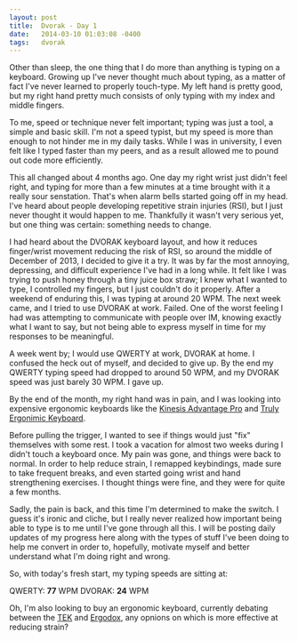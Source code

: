 ```yaml
---
layout: post
title:  Dvorak - Day 1
date:   2014-03-10 01:03:08 -0400
tags:   dvorak
---
```

Other than sleep, the one thing that I do more than anything is typing on a keyboard. Growing up I've never thought much about typing, as a matter of fact I've never learned to properly touch-type. My left hand is pretty good, but my right hand pretty much consists of only typing with my index and middle fingers.

To me, speed or technique never felt important; typing was just a tool, a simple and basic skill. I'm not a speed typist, but my speed is more than enough to not hinder me in my daily tasks. While I was in university, I even felt like I typed faster than my peers, and as a result allowed me to pound out code more efficiently. 

This all changed about 4 months ago. One day my right wrist just didn't feel right, and typing for more than a few minutes at a time brought with it a really sour senstation. That's when alarm bells started going off in my head. I've heard about people developing repetitive strain injuries (RSI), but I just never thought it would happen to me. Thankfully it wasn't very serious yet, but one thing was certain: something needs to change.

I had heard about the DVORAK keyboard layout, and how it reduces finger/wrist movement reducing the risk of RSI, so around the middle of December of 2013, I decided to give it a try. It was by far the most annoying, depressing, and difficult experience I've had in a long while. It felt like I was trying to push honey through a tiny juice box straw; I knew what I wanted to type, I controlled my fingers, but I just couldn't do it properly. After a weekend of enduring this, I was typing at around 20 WPM. The next week came, and I tried to use DVORAK at work. Failed. One of the worst feeling I had was attempting to communicate with people over IM, knowing exactly what I want to say, but not being able to express myself in time for my responses to be meaningful.

A week went by; I would use QWERTY at work, DVORAK at home. I confused the heck out of myself, and decided to give up. By the end my QWERTY typing speed had dropped to around 50 WPM, and my DVORAK speed was just barely 30 WPM. I gave up.

By the end of the month, my right hand was in pain, and I was looking into expensive ergonomic keyboards like the [Kinesis Advantage Pro](http://www.kinesis-ergo.com/shop/advantage-pro-for-pc-mac/) and [Truly Ergonimic Keyboard](https://www.trulyergonomic.com/store/index.php).

Before pulling the trigger, I wanted to see if things would just "fix" themselves with some rest. I took a vacation for almost two weeks during I didn't touch a keyboard once. My pain was gone, and things were back to normal. In order to help reduce strain, I remapped keybindings, made sure to take frequent breaks, and even started going wrist and hand strengthening exercises. I thought things were fine, and they were for quite a few months.

Sadly, the pain is back, and this time I'm determined to make the switch. I guess it's ironic and cliche, but I really never realized how important being able to type is to me until I've gone through all this. I will be posting daily updates of my progress here along with the types of stuff I've been doing to help me convert in order to, hopefully, motivate myself and better understand what I'm doing right and wrong.

So, with today's fresh start, my typing speeds are sitting at:

QWERTY: **77** WPM
DVORAK: **24** WPM

Oh, I'm also looking to buy an ergonomic keyboard, currently debating between the [TEK](https://www.trulyergonomic.com/store/index.php) and [Ergodox](http://ergodox.org/), any opnions on which is more effective at reducing strain?
